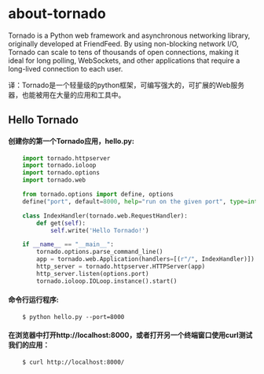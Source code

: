 # about-tornado

Tornado is a Python web framework and asynchronous networking library, originally developed at FriendFeed. By using non-blocking network I/O, Tornado can scale to tens of thousands of open connections, making it ideal for long polling, WebSockets, and other applications that require a long-lived connection to each user.

译：Tornado是一个轻量级的python框架，可编写强大的，可扩展的Web服务器，也能被用在大量的应用和工具中。

## Hello Tornado

#### 创建你的第一个Tornado应用，hello.py:

```python
    import tornado.httpserver
    import tornado.ioloop
    import tornado.options
    import tornado.web

    from tornado.options import define, options
    define("port", default=8000, help="run on the given port", type=int)

    class IndexHandler(tornado.web.RequestHandler):
        def get(self):
            self.write('Hello Tornado!')

    if __name__ == "__main__":
        tornado.options.parse_command_line()
        app = tornado.web.Application(handlers=[(r"/", IndexHandler)])
        http_server = tornado.httpserver.HTTPServer(app)
        http_server.listen(options.port)
        tornado.ioloop.IOLoop.instance().start()
```

#### 命令行运行程序:

```
    $ python hello.py --port=8000
```

#### 在浏览器中打开http://localhost:8000，或者打开另一个终端窗口使用curl测试我们的应用：

```
    $ curl http://localhost:8000/
```



